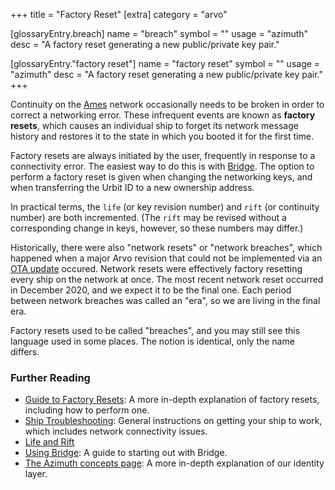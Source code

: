 +++
title = "Factory Reset"
[extra]
category = "arvo"

[glossaryEntry.breach]
name = "breach"
symbol = ""
usage = "azimuth"
desc = "A factory reset generating a new public/private key pair."

[glossaryEntry."factory reset"]
  name = "factory reset"
  symbol = ""
  usage = "azimuth"
  desc = "A factory reset generating a new public/private key pair."
+++

Continuity on the [Ames](/glossary/ames) network occasionally needs to be
broken in order to correct a networking error. These infrequent events are known
as **factory resets**, which causes an individual ship to forget its network
message history and restores it to the state in which you booted it for the
first time.

Factory resets are always initiated by the user, frequently in response to a
connectivity error. The easiest way to do this is with [Bridge](/glossary/bridge).
The option to perform a factory reset is given when changing the networking keys,
and when transferring the Urbit ID to a new ownership address.

In practical terms, the `life` (or key revision number) and `rift` (or
continuity number) are both incremented.  (The `rift` may be revised without a
corresponding change in keys, however, so these numbers may differ.)

Historically, there were also "network resets" or "network breaches", which happened when a major
Arvo revision that could not be implemented via an [OTA update](/glossary/ota-updates)
occured. Network resets were effectively factory resetting every ship on the network
at once. The most recent network reset occurred in December 2020, and we expect
it to be the final one.  Each period between network breaches was called an "era",
so we are living in the final era.

Factory resets used to be called "breaches", and you may still see this language
used in some places. The notion is identical, only the name differs.

### Further Reading

- [Guide to Factory Resets](https://urbit.org/using/id/guide-to-resets): A more in-depth
  explanation of factory resets, including how to perform one.
- [Ship Troubleshooting](https://urbit.org/using/os/ship-troubleshooting): General instructions on getting your ship to work, which includes network connectivity issues.
- [Life and Rift](/system/identity/concepts/life-and-rift)
- [Using Bridge](https://urbit.org/using/id/using-bridge): A guide to starting out with Bridge.
- [The Azimuth concepts page](/system/identity/guides/advanced-azimuth-tools): A more in-depth explanation of our identity layer.

